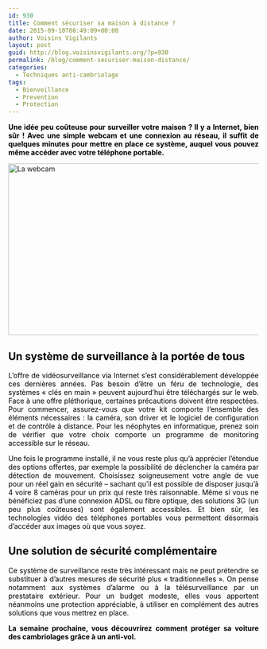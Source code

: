 ```yaml
---
id: 930
title: Comment sécuriser sa maison à distance ?
date: 2015-09-10T08:49:09+00:00
author: Voisins Vigilants
layout: post
guid: http://blog.voisinsvigilants.org/?p=930
permalink: /blog/comment-securiser-maison-distance/
categories:
  - Techniques anti-cambriolage
tags:
  - Bienveillance
  - Prevention
  - Protection
---
```

<p style="text-align: justify;">
  <span style="color: #000000;"><strong>Une idée peu coûteuse pour surveiller votre maison ? Il y a Internet, bien sûr ! Avec une simple webcam et une connexion au réseau, il suffit de quelques minutes pour mettre en place ce système, auquel vous pouvez même accéder avec votre téléphone portable.</strong></span>
</p>

<p style="text-align: justify;">
  <a href="./../../images/2015/08/La-webcam.jpg"><img class="aligncenter  wp-image-877" src="./../../images/2015/08/La-webcam.jpg" alt="La webcam" width="679" height="345" /></a>
</p>

<h2 style="text-align: justify;">
  <span style="color: #000000;"><strong>Un système de surveillance à la portée de tous</strong></span>
</h2>

<p style="text-align: justify;">
  <span style="color: #000000;">L’offre de vidéosurveillance via Internet s’est considérablement développée ces dernières années. Pas besoin d’être un féru de technologie, des systèmes « clés en main » peuvent aujourd’hui être téléchargés sur le web. Face à une offre pléthorique, certaines précautions doivent être respectées. Pour commencer, assurez-vous que votre kit comporte l’ensemble des éléments nécessaires : la caméra, son driver et le logiciel de configuration et de contrôle à distance. Pour les néophytes en informatique, prenez soin de vérifier que votre choix comporte un programme de monitoring accessible sur le réseau.</span>
</p>

<p style="text-align: justify;">
  <span style="color: #000000;">Une fois le programme installé, il ne vous reste plus qu’à apprécier l’étendue des options offertes, par exemple la possibilité de déclencher la caméra par détection de mouvement. Choisissez soigneusement votre angle de vue pour un réel gain en sécurité – sachant qu’il est possible de disposer jusqu’à 4 voire 8 caméras pour un prix qui reste très raisonnable. Même si vous ne bénéficiez pas d’une connexion ADSL ou fibre optique, des solutions 3G (un peu plus coûteuses) sont également accessibles. Et bien sûr, les technologies vidéo des téléphones portables vous permettent désormais d’accéder aux images où que vous soyez.</span>
</p>

<h2 style="text-align: justify;">
  <span style="color: #000000;"><strong>Une solution de sécurité complémentaire</strong></span>
</h2>

<p style="text-align: justify;">
  <span style="color: #000000;">Ce système de surveillance reste très intéressant mais ne peut prétendre se substituer à d’autres mesures de sécurité plus « traditionnelles ». On pense notamment aux systèmes d’alarme ou à la télésurveillance par un prestataire extérieur. Pour un budget modeste, elles vous apportent néanmoins une protection appréciable, à utiliser en complément des autres solutions que vous mettrez en place.</span>
</p>

<p style="text-align: justify;">
  <span style="color: #000000;"><strong>La semaine prochaine, vous découvrirez comment protéger sa voiture des cambriolages grâce à un anti-vol. </strong></span>
</p>
